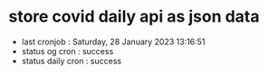 # store covid daily api as json data

- last cronjob : Saturday, 28 January 2023 13:16:51
- status og cron : success
- status daily cron : success
      
      